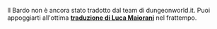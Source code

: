 Il Bardo non è ancora stato tradotto dal team di dungeonworld.it. Puoi appoggiarti all'ottima **[traduzione di Luca Maiorani](/pdf/bardo.pdf)** nel frattempo.